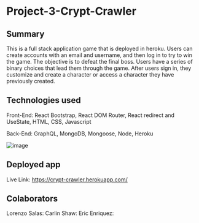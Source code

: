 # Project-3-Crypt-Crawler

## Summary
This is a full stack application game that is deployed in heroku. Users can create accounts with an email and username, and then log in to try to win the game. The objective is to defeat the final boss. Users have a series of binary choices that lead them through the game. After users sign in, they customize and create a character or access a character they have previously created. 

## Technologies used
Front-End: React Bootstrap, React DOM Router, React redirect and UseState, HTML, CSS, Javascript

Back-End: GraphQL, MongoDB, Mongoose, Node, Heroku



![image](https://user-images.githubusercontent.com/82618604/135370823-8e0233d0-e5ce-4c8b-9834-4b22cac73a20.png)
##  Deployed app

Live Link: https://crypt-crawler.herokuapp.com/

## Colaborators

Lorenzo Salas:
Carlin Shaw:
Eric Enriquez:
